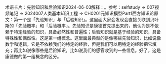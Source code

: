 

术语卡片：先验知识和后验知识2024-06-03解释：。参考：selfstudy => 007视频笔记 => 2024007人类基本知识工程 => CH0201元知识模型Part1西方知识论原文：第一个是「先验知识」与「后验知识」。这里面大家会发现会直接关联到贝叶斯的「先验概率」和「后验概率」。先验知识是康德首先提出来的，他认为是不依赖于特定经验的知识，具备必然性和普遍性；后验知识就是基于经验的知识，具备特殊性和偶然性。这是第一组概念。这里面最典型的是像哪些先验知识，比如说像数学和逻辑，它是不依赖我们的特定的经验，但是我们可以用特定的经验把它填充；再比如说像哪些是后验知识，比如说我们的感官收到的一些信息。好了，这是康德做的第一组概念的区分。